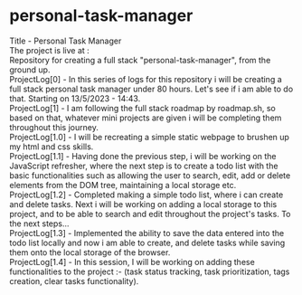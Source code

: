 # personal-task-manager
Title - Personal Task Manager </br>
The project is live at : <a href="https://vibhatsu08.github.io/personal-task-manager/"></a></br>
Repository for creating a full stack "personal-task-manager", from the ground up. </br>
ProjectLog[0] - In this series of logs for this repository i will be creating a full stack personal task manager under 80 hours. Let's see if i am able to do that. Starting on 13/5/2023 - 14:43. </br>
ProjectLog[1] - I am following the full stack roadmap by roadmap.sh, so based on that, whatever mini projects are given i will be completing them throughout this journey.</br>
ProjectLog[1.0] - I will be recreating a simple static webpage to brushen up my html and css skills. </br>
ProjectLog[1.1] - Having done the previous step, i will be working on the JavaScript refresher, where the next step is to create a todo list with the basic functionalities such as allowing the user to search, edit, add or delete elements from the DOM tree, maintaining a local storage etc. </br>
ProjectLog[1.2] - Completed making a simple todo list, where i can create and delete tasks. Next i will be working on adding a local storage to this project, and to be able to search and edit throughout the project's tasks. To the next steps...</br>
ProjectLog[1.3] - Implemented the ability to save the data entered into the todo list locally and now i am able to create, and delete tasks while saving them onto the local storage of the browser. </br>
ProjectLog[1.4] - In this session, I will be working on adding these functionalities to the project :- (task status tracking, task prioritization, tags creation, clear tasks functionality).</br>
